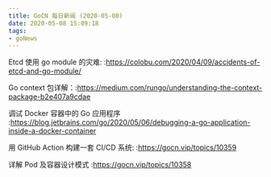 ```yaml
---
title: GoCN 每日新闻 (2020-05-08)
date: 2020-05-08 15:09:18
tags:
- goNews
---
```

Etcd 使用 go module 的灾难: :https://colobu.com/2020/04/09/accidents-of-etcd-and-go-module/

Go context 包详解：:https://medium.com/rungo/understanding-the-context-package-b2e407a9cdae

调试 Docker 容器中的 Go 应用程序 :https://blog.jetbrains.com/go/2020/05/06/debugging-a-go-application-inside-a-docker-container

用 GitHub Action 构建一套 CI/CD 系统: :https://gocn.vip/topics/10359

详解 Pod 及容器设计模式 :https://gocn.vip/topics/10358


